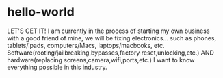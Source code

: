# hello-world
LET'S GET IT!
I am currently in the process of starting my own business with a good friend of mine, we will be fixing electronics... such as phones, tablets/ipads, computers/Macs, laptops/macbooks, etc. Software(rooting/jailbreaking,bypasses,factory reset,unlocking,etc.) AND hardware(replacing screens,camera,wifi,ports,etc.) I want to know everything possible in this industry.
